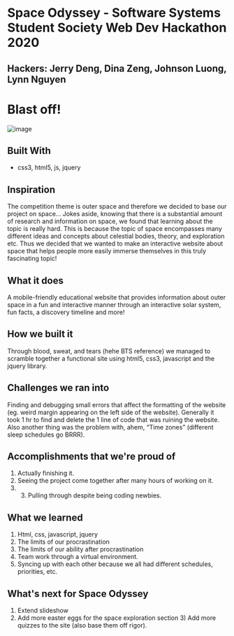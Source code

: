 # Space Odyssey - Software Systems Student Society Web Dev Hackathon 2020 
## Hackers: Jerry Deng, Dina Zeng, Johnson Luong, Lynn Nguyen 
Blast off!
===
![image](https://user-images.githubusercontent.com/38903775/140478283-6ae71c2a-4a9a-4072-8e85-9545b1ef1a08.png)

Built With
------
- css3, html5, js, jquery

Inspiration
---------------
The competition theme is outer space and therefore we decided to base our project on space… Jokes aside, knowing that there is a substantial amount of research and information on space, we found that learning about the topic is really hard. This is because the topic of space encompasses many different ideas and concepts about celestial bodies, theory, and exploration etc. Thus we decided that we wanted to make an interactive website about space that helps people more easily immerse themselves in this truly fascinating topic!

What it does
-------------
A mobile-friendly educational website that provides information about outer space in a fun and interactive manner through an interactive solar system, fun facts, a discovery timeline and more!

How we built it
------------
Through blood, sweat, and tears (hehe BTS reference) we managed to scramble together a functional site using html5, css3, javascript and the jquery library.

Challenges we ran into
------------
Finding and debugging small errors that affect the formatting of the website (eg. weird margin appearing on the left side of the website). Generally it took 1 hr to find and delete the 1 line of code that was ruining the website. Also another thing was the problem with, ahem, “Time zones” (different sleep schedules go BRRR).

Accomplishments that we're proud of
------------
1) Actually finishing it. 
2) Seeing the project come together after many hours of working on it. 
3) 3) Pulling through despite being coding newbies.

What we learned
------------
1) Html, css, javascript, jquery 
2) The limits of our procrastination 
3) The limits of our ability after procrastination 
4) Team work through a virtual environment. 
5) Syncing up with each other because we all had different schedules, priorities, etc.

What's next for Space Odyssey
------------
1) Extend slideshow 
2) Add more easter eggs for the space exploration section 3) Add more quizzes to the site (also base them off rigor).


